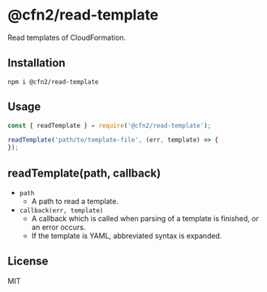 # @cfn2/read-template

Read templates of CloudFormation.

## Installation

```
npm i @cfn2/read-template
```

## Usage

``` javascript
const { readTemplate } = require('@cfn2/read-template');

readTemplate('path/to/template-file', (err, template) => {
});
```

## readTemplate(path, callback)

- `path`
  - A path to read a template.
- `callback(err, template)`
  - A callback which is called when parsing of a template is finished, or an error occurs.
  - If the template is YAML, abbreviated syntax is expanded.

## License

MIT
